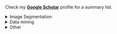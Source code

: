 Check my [**Google Scholar**](https://scholar.google.com/citations?user=IJdd5vQAAAAJ&hl=en) profile for a summary list.

<details>
<summary>Image Segmentation</summary>
<p>
   <b>Semantic Liquid Spray Understanding With Computer-Generated Images</b> <br>
    <u>Wei Lun Lim</u>, Matthew YW Teow, Richard TK Wong, Refat Khan Pathan, Chiung Ching Ho, Rahul Babu Koneru, Prashant Khare, Luis Bravo, Sian Lun Lau <br>
    IEEE Access 2024<br>
    Keyword: semantic segmentation, U-Net, Gaussian blurring <br>
    Summary: We showed that with rotation and Gaussian blurring to prepare the training image in orignal size, we able to obtain a good segmentation model. <br>
    <a href="https://ieeexplore.ieee.org/document/10459179" target="_blank">[Paper] </a> 
    <a href="https://github.com/lynerlwl/spray-unet" target="_blank">[Code] </a> 
</p> 
<p>
   <b>Performance Assessment of U-Net for Semantic Segmentation of Liquid Spray Images with Gaussian Blurring</b> <a href="https://ieeexplore.ieee.org/document/10397704" target="_blank">[link] </a> <br>
    <u>Wei Lun Lim</u>, Matthew YW Teow, Richard TK Wong, Refat Khan Pathan, Sian Lun Lau, Chiung Ching Ho, Luis Bravo, Rahul Babu Koneru, Prashant Khare <br>
    IEEE International Conference on Computing (ICOCO) 2023<br>
    Keyword: semantic segmentation, U-Net, Gaussian blurring <br>
    Summary: We showed that Gaussian blurring as an inductive bias is helpful to the segmentation outcome. <br>
    <a href="https://drive.google.com/file/d/18JGnCdXw1LVvwUFYzxNzOa0zej7t4l5u/view?usp=sharing" target="_blank">[Paper] </a> 
    <a href="https://github.com/lynerlwl/unet-gaussian-blurring" target="_blank">[Code] </a> 
</p> 
<p>
   <b>Experimental Analysis of U-Net and Mask R-CNN for Segmentation of Synthetic Liquid Spray</b> <a href="https://ieeexplore.ieee.org/abstract/document/10031951" target="_blank">[link] </a> <br>
    Refat Khan Pathan, <u>Wei Lun Lim</u>, Sian Lun Lau, Chiung Ching Ho, Prashant Khare, Rahul Babu Koneru <br>
    IEEE International Conference on Computing (ICOCO) 2022<br>
    Keyword: semantic segmentation, instance segmentation, U-Net, Mask R-CNN <br>
    <a href="https://drive.google.com/file/d/1MvDI13kNrCEOmEM5LYsn9G35xxV9kmZy/view?usp=share_link" target="_blank">[Paper] </a> 
    <a href="https://github.com/lynerlwl/DeepSpray-UNet" target="_blank">[Code for semantic segmentation] </a> 
</p>
</details>

<details>
<summary>Data mining</summary>
<p>
   <b>Sentiment Analysis by Fusing Text and Location Features of Geo-tagged Tweets</b> <br>
    <u>Wei Lun Lim</u>, Chiung Ching Ho, Choo-Yee Ting <br>
    IEEE Access 2020 <br>
    Keyword: data mining; text classification - binary & multiclass; explainable - SHAP <br>
    <a href="https://ieeexplore.ieee.org/abstract/document/9210093" target="_blank">[Paper] </a> 
    <a href="https://github.com/lyner96/Sentiment-Analysis-by-Fusing-Text-Location" target="_blank">[Code]</a>
</p>
</details>

<details>
<summary>Other</summary>
<p>
   <b>An Alignment-Independent Approach for the Study of Viral Sequence Diversity at Any Given Rank of Taxonomy Lineage</b> <br>
    Li Chuin Chong, <u>Wei Lun Lim</u>, Kenneth Hon Kim Ban, Asif M. Khan<br>
    Biology 2021 <br>
    Keyword: bioinformatics <br>
    <a href="https://www.mdpi.com/2079-7737/10/9/853" target="_blank">[Paper] </a> 
    <a href="https://github.com/ChongLC/MinimalSetofViralPeptidome-UNIQmin" target="_blank">[Code]</a>
</p>
</details>